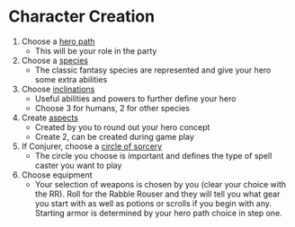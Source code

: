 # Character Creation

1. Choose a [hero path](hero_paths.md)
	- This will be your role in the party
2. Choose a [species](species.md)
	- The classic fantasy species are represented and give your hero some extra abilities
3. Choose [inclinations](inclinations.md)
	- Useful abilities and powers to further define your hero
	- Choose 3 for humans, 2 for other species
4. Create [aspects](aspects.md)
	- Created by you to round out your hero concept
	- Create 2, can be created during game play
5. If Conjurer, choose a [circle of sorcery](circles_of_sorcery.md)
	- The circle you choose is important and defines the type of spell caster you want to play
6. Choose equipment
	- Your selection of weapons is chosen by you (clear your choice with the RR). Roll for the Rabble Rouser and they will tell you what gear you start with as well as potions or scrolls if you begin with any.  Starting armor is determined by your hero path choice in step one.